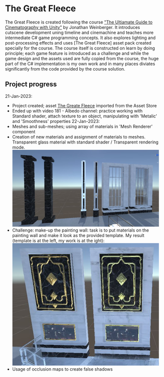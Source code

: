 # The Great Fleece
The Great Fleece is created following the course ["The Ultiamate Guide to Cinematography with Unity"](https://risesmart.udemy.com/course/the-ultimate-guide-to-game-development-with-unity/learn/lecture/34331704#overview) by Jonathan Weinberger.
It introduces cutscene development uning timeline and cinemachine and teaches more intermediate C# game programming concepts. It also explores lighting and post-processing effects and uses [The Great Fleece] asset pack created specially for the course.
The course itself is constructed on learn by doing principle; each game feature is introduced as a challenge and while the game design and the assets used are fully copied from  the course, the huge part of the C# implementation is my own work and in many places diviates significantly from the code provided by the course solution. 

## Project progress
21-Jan-2023: 
  - Project created; asset [The Greate Fleece](https://assetstore.unity.com/packages/templates/tutorials/the-great-fleece-110186) imported from the Asset Store
  - Ended up with video 181 - Albedo channel: practice working with Standard shader, attach texture to an object, manipulating with 'Metalic' and 'Smoothness' properties
22-Jan-2023:
  - Meshes and sub-meshes; using array of materials in 'Mesh Renderer' component
  - Creation of new materials and assignment of materials to meshes. Transparent glass material with standard shader / Transparent rendering mode.
  !['Basic materials Practice'](/Pics/Basic%20Material%20Practice%201.JPG)   
  - Challenge: make-up the painting wall: task is to put materials on the painting wall and make it look as the provided template. My result (template is at the left, my work is at the ight):
  !['Painting wall challenge'](/Pics/Painting%20wall.JPG)
  - Usage of occlusion maps to create false shadows